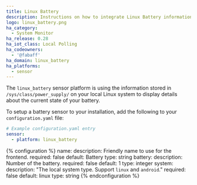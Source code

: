 ```yaml
---
title: Linux Battery
description: Instructions on how to integrate Linux Battery information into Home Assistant.
logo: linux_battery.png
ha_category:
  - System Monitor
ha_release: 0.28
ha_iot_class: Local Polling
ha_codeowners:
  - '@fabaff'
ha_domain: linux_battery
ha_platforms:
  - sensor
---
```


The `linux_battery` sensor platform is using the information stored in `/sys/class/power_supply/` on your local Linux system to display details about the current state of your battery.

To setup a battery sensor to your installation, add the following to your `configuration.yaml` file:

```yaml
# Example configuration.yaml entry
sensor:
  - platform: linux_battery
```

{% configuration %}
name:
  description: Friendly name to use for the frontend.
  required: false
  default: Battery
  type: string
battery:
  description: Number of the battery.
  required: false
  default: 1
  type: integer
system:
  description: "The local system type. Support `linux` and `android`."
  required: false
  default: linux
  type: string
{% endconfiguration %}
